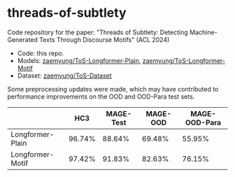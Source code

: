 # threads-of-subtlety
Code repository for the paper: "Threads of Subtlety: Detecting Machine-Generated Texts Through Discourse Motifs" (ACL 2024)

- Code: this repo.
- Models: [zaemyung/ToS-Longformer-Plain](https://huggingface.co/zaemyung/ToS-Longformer-Plain/tree/main), [zaemyung/ToS-Longformer-Motif](https://huggingface.co/zaemyung/ToS-Longformer-Motif/tree/main)
- Dataset: [zaemyung/ToS-Dataset](https://huggingface.co/datasets/zaemyung/ToS-Dataset/tree/main)

Some preprocessing updates were made, which may have contributed to performance improvements on the OOD and OOD-Para test sets.

|                  | HC3    | MAGE-Test | MAGE-OOD | MAGE-OOD-Para |
|------------------|--------|-----------|----------|---------------|
| Longformer-Plain | 96.74% | 88.64%    | 69.48%   | 55.95%        |
| Longformer-Motif | 97.42% | 91.83%    | 82.63%   | 76.15%        |
